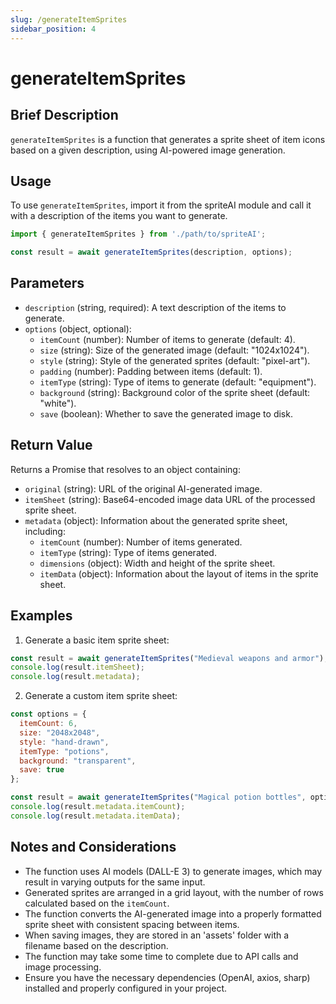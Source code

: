 ```yaml
---
slug: /generateItemSprites
sidebar_position: 4
---
```


# generateItemSprites

## Brief Description

`generateItemSprites` is a function that generates a sprite sheet of item icons based on a given description, using AI-powered image generation.

## Usage

To use `generateItemSprites`, import it from the spriteAI module and call it with a description of the items you want to generate.

```javascript
import { generateItemSprites } from './path/to/spriteAI';

const result = await generateItemSprites(description, options);
```

## Parameters

- `description` (string, required): A text description of the items to generate.
- `options` (object, optional):
  - `itemCount` (number): Number of items to generate (default: 4).
  - `size` (string): Size of the generated image (default: "1024x1024").
  - `style` (string): Style of the generated sprites (default: "pixel-art").
  - `padding` (number): Padding between items (default: 1).
  - `itemType` (string): Type of items to generate (default: "equipment").
  - `background` (string): Background color of the sprite sheet (default: "white").
  - `save` (boolean): Whether to save the generated image to disk.

## Return Value

Returns a Promise that resolves to an object containing:

- `original` (string): URL of the original AI-generated image.
- `itemSheet` (string): Base64-encoded image data URL of the processed sprite sheet.
- `metadata` (object): Information about the generated sprite sheet, including:
  - `itemCount` (number): Number of items generated.
  - `itemType` (string): Type of items generated.
  - `dimensions` (object): Width and height of the sprite sheet.
  - `itemData` (object): Information about the layout of items in the sprite sheet.

## Examples

1. Generate a basic item sprite sheet:

```javascript
const result = await generateItemSprites("Medieval weapons and armor");
console.log(result.itemSheet);
console.log(result.metadata);
```

2. Generate a custom item sprite sheet:

```javascript
const options = {
  itemCount: 6,
  size: "2048x2048",
  style: "hand-drawn",
  itemType: "potions",
  background: "transparent",
  save: true
};

const result = await generateItemSprites("Magical potion bottles", options);
console.log(result.metadata.itemCount);
console.log(result.metadata.itemData);
```

## Notes and Considerations

- The function uses AI models (DALL-E 3) to generate images, which may result in varying outputs for the same input.
- Generated sprites are arranged in a grid layout, with the number of rows calculated based on the `itemCount`.
- The function converts the AI-generated image into a properly formatted sprite sheet with consistent spacing between items.
- When saving images, they are stored in an 'assets' folder with a filename based on the description.
- The function may take some time to complete due to API calls and image processing.
- Ensure you have the necessary dependencies (OpenAI, axios, sharp) installed and properly configured in your project.